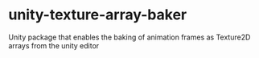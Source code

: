 # unity-texture-array-baker
 Unity package that enables the baking of animation frames as Texture2D arrays from the unity editor
